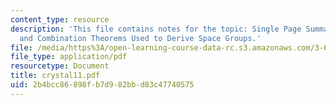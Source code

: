 ```yaml
---
content_type: resource
description: 'This file contains notes for the topic: Single Page Summary of Logic
  and Combination Theorems Used to Derive Space Groups.'
file: /media/https%3A/open-learning-course-data-rc.s3.amazonaws.com/3-60-symmetry-structure-and-tensor-properties-of-materials-fall-2005/2b4bcc86898fb7d982bbd83c47740575_crystal11.pdf
file_type: application/pdf
resourcetype: Document
title: crystal11.pdf
uid: 2b4bcc86-898f-b7d9-82bb-d83c47740575
---
```


